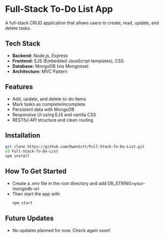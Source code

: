 # Full-Stack To-Do List App

A full-stack CRUD application that allows users to create, read, update, and delete tasks. 

## Tech Stack

- **Backend:** Node.js, Express  
- **Frontend:** EJS (Embedded JavaScript templates), CSS  
- **Database:** MongoDB (via Mongoose)  
- **Architecture:** MVC Pattern

## Features

- Add, update, and delete to-do items  
- Mark tasks as complete/incomplete  
- Persistent data with MongoDB  
- Responsive UI using EJS and vanilla CSS  
- RESTful API structure and clean routing

## Installation

```bash
git clone https://github.com/OwenSctt/Full-Stack-To-Do-List.git
cd Full-Stack-To-Do-List
npm install
```
## How To Get Started
- Create a .env file in the root directory and add DB_STRING=your-mongodb-uri
- Then start the app with
  ```bash
  npm start
  ```
## Future Updates
- No updates planned for now. Check again soon!
